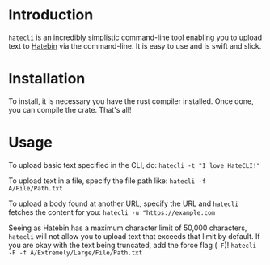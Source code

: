 # Introduction

`hatecli` is an incredibly simplistic command-line tool enabling you to upload text to [Hatebin](https://hatebin.com) via the command-line. It is easy to use and is swift and slick.

# Installation

To install, it is necessary you have the rust compiler installed. Once done, you can compile the crate. That's all!

# Usage

To upload basic text specified in the CLI, do:
`hatecli -t "I love HateCLI!"`

To upload text in a file, specify the file path like:
`hatecli -f A/File/Path.txt`

To upload a body found at another URL, specify the URL and `hatecli` fetches the content for you:
`hatecli -u "https://example.com`

Seeing as Hatebin has a maximum character limit of 50,000 characters, `hatecli` will not allow you to upload text that exceeds that limit by default. If you are okay with the text being truncated, add the force flag (`-F`)!
`hatecli -F -f A/Extremely/Large/File/Path.txt`